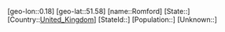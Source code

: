 ﻿---
location: [51.58,0.18]
type: City
tags:
- geo/City


SpocWebEntityId: 33751
isDeleted: false
confidential: public

---
[geo-lon::0.18]
[geo-lat::51.58]
[name::Romford]
[State::]
[Country::[United_Kingdom](geo/Continent/Europe/United_Kingdom.md)]
[StateId::]
[Population::]
[Unknown::]

